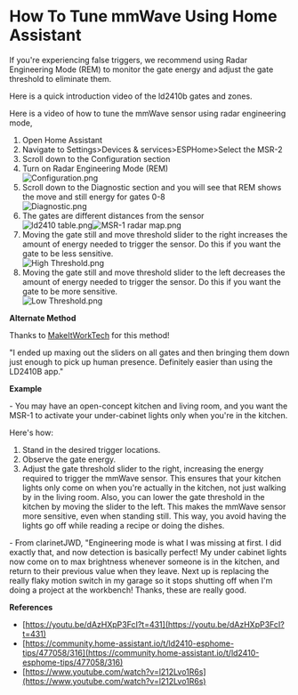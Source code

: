 # How To Tune mmWave Using Home Assistant

If you're experiencing false triggers, we recommend using Radar Engineering Mode (REM) to monitor the gate energy and adjust the gate threshold to eliminate them.  
  
Here is a quick introduction video of the ld2410b gates and zones.  


Here is a video of how to tune the mmWave sensor using radar engineering mode,  


1. Open Home Assistant
2. Navigate to Settings>Devices & services>ESPHome>Select the MSR-2
3. Scroll down to the Configuration section
4. Turn on Radar Engineering Mode (REM)  
    ![Configuration.png](../assets/5l4configuration.png)
5. Scroll down to the Diagnostic section and you will see that REM shows the move and still energy for gates 0-8  
    ![Diagnostic.png](../assets/diagnostic.png)
6. The gates are different distances from the sensor  
    ![ld2410 table.png](../assets/ld2410-table_1.png)![MSR-1 radar map.png](../assets/msr-1-radar-map_1.png)
7. Moving the gate still and move threshold slider to the right increases the amount of energy needed to trigger the sensor. Do this if you want the gate to be less sensitive.  
    ![High Threshold.png](../assets/high-threshold.png)
8. Moving the gate still and move threshold slider to the left decreases the amount of energy needed to trigger the sensor. Do this if you want the gate to be more sensitive.  
    ![Low Threshold.png](../assets/low-threshold.png)

**Alternate Method**

Thanks to [MakeItWorkTech](https://www.youtube.com/@makeitworktech) for this method!

"I ended up maxing out the sliders on all gates and then bringing them down just enough to pick up human presence. Definitely easier than using the LD2410B app."

**Example**

\- You may have an open-concept kitchen and living room, and you want the MSR-1 to activate your under-cabinet lights only when you're in the kitchen.

Here's how:

1. Stand in the desired trigger locations.
2. Observe the gate energy.
3. Adjust the gate threshold slider to the right, increasing the energy required to trigger the mmWave sensor. This ensures that your kitchen lights only come on when you're actually in the kitchen, not just walking by in the living room. Also, you can lower the gate threshold in the kitchen by moving the slider to the left. This makes the mmWave sensor more sensitive, even when standing still. This way, you avoid having the lights go off while reading a recipe or doing the dishes.

\- From clarinetJWD, "Engineering mode is what I was missing at first. I did exactly that, and now detection is basically perfect! My under cabinet lights now come on to max brightness whenever someone is in the kitchen, and return to their previous value when they leave. Next up is replacing the really flaky motion switch in my garage so it stops shutting off when I'm doing a project at the workbench! Thanks, these are really good.

**References**

- [https://youtu.be/dAzHXpP3FcI?t=431](https://youtu.be/dAzHXpP3FcI?t=431)
- [https://community.home-assistant.io/t/ld2410-esphome-tips/477058/316](https://community.home-assistant.io/t/ld2410-esphome-tips/477058/316)
- [https://www.youtube.com/watch?v=l212Lvo1R6s](https://www.youtube.com/watch?v=l212Lvo1R6s)